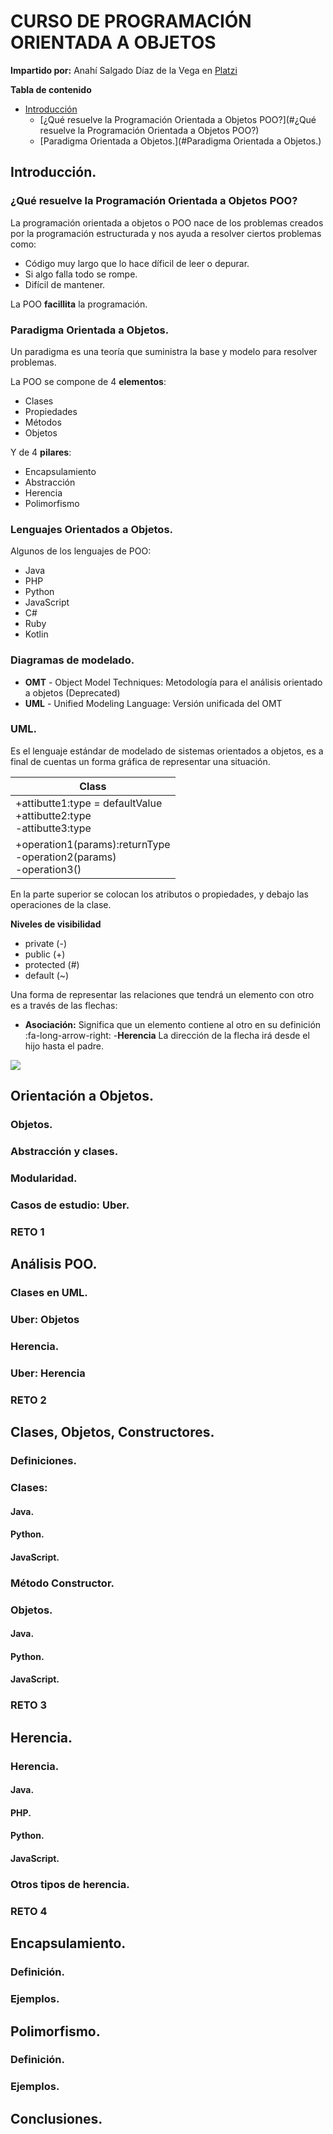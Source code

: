 # CURSO DE PROGRAMACIÓN ORIENTADA A OBJETOS
**Impartido por:** Anahí Salgado Díaz de la Vega en [Platzi](http:/https://platzi.com/profesores/anncode// "Platzi")

**Tabla de contenido**

* [Introducción](#Introducción.)
	* [¿Qué resuelve la Programación Orientada a Objetos POO?](#¿Qué resuelve la Programación Orientada a Objetos POO?)
	* [Paradigma Orientada a Objetos.](#Paradigma Orientada a Objetos.)


## Introducción.

### ¿Qué resuelve la Programación Orientada a Objetos POO?
La programación orientada a objetos o POO nace de los problemas creados por la programación estructurada y nos ayuda a resolver ciertos problemas como:
- Código muy largo que lo hace díficil de leer o depurar.
- Si algo falla todo se rompe.
- Difícil de mantener.

La POO **facillita** la programación.

### Paradigma Orientada a Objetos.

Un paradigma es una teoría que suministra la base y modelo para resolver problemas.

La POO se compone de 4 **elementos**:
- Clases
- Propiedades
- Métodos
- Objetos

Y de 4 **pilares**:
- Encapsulamiento
- Abstracción
- Herencia
- Polimorfismo

### Lenguajes Orientados a Objetos.
Algunos de los lenguajes de POO:

- Java
- PHP
- Python
- JavaScript
- C#
- Ruby
- Kotlin

### Diagramas de modelado.
* **OMT** - Object Model Techniques: Metodología para el análisis orientado a objetos (Deprecated)
* **UML** - Unified Modeling Language: Versión unificada del OMT

### UML.
Es el lenguaje estándar de modelado de sistemas orientados a objetos, es a final de cuentas un forma gráfica de representar una situación.

|  Class  |
| ------------ |
| +attibutte1:type = defaultValue<br> +attibutte2:type<br>-attibutte3:type |
| +operation1(params):returnType<br> -operation2(params)<br>-operation3() |

En la parte superior se colocan los atributos o propiedades, y debajo las operaciones de la clase.

**Niveles de visibilidad**
- private (-)
- public (+)
- protected (#)
- default (~)

Una forma de representar las relaciones que tendrá un elemento con otro es a través de las flechas:
- **Asociación:**  Significa que un elemento contiene al otro en su definición :fa-long-arrow-right:
-**Herencia** La dirección de la flecha irá desde el hijo hasta el padre.

![](https://images.pexels.com/photos/7999461/pexels-photo-7999461.jpeg?auto=compress&cs=tinysrgb&dpr=3&h=750&w=1260)


## Orientación a Objetos.
### Objetos.
### Abstracción y clases.
### Modularidad.
### Casos de estudio: Uber.
### RETO 1
## Análisis POO.
### Clases en UML.
### Uber: Objetos
### Herencia.
### Uber: Herencia
### RETO 2
## Clases, Objetos, Constructores.
### Definiciones.
### Clases: 
#### Java.
#### Python.
#### JavaScript.
### Método Constructor.
### Objetos.
#### Java.
#### Python.
#### JavaScript.
### RETO 3
## Herencia.
### Herencia.
#### Java.
#### PHP.
#### Python.
#### JavaScript.
### Otros tipos de herencia.
### RETO 4
## Encapsulamiento.
### Definición.
### Ejemplos.
## Polimorfismo.
### Definición.
### Ejemplos.
## Conclusiones.
